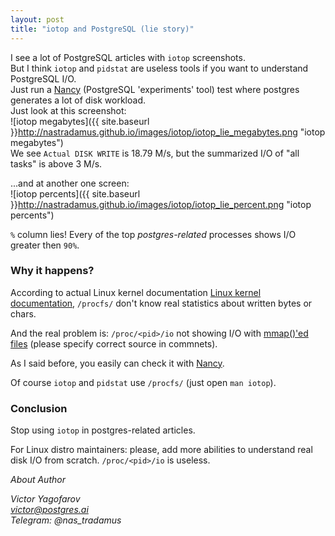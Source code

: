 ```yaml
---
layout: post
title: "iotop and PostgreSQL (lie story)"
---
```


I see a lot of PostgreSQL articles with `iotop` screenshots.  
But I think `iotop` and `pidstat` are useless tools if you want to understand PostgreSQL I/O.  
Just run a [Nancy](http://gitlab.com/postgres.ai/nancy/) (PostgreSQL 'experiments' tool)  test where postgres generates a lot of disk workload.  
Just look at this screenshot:  
![iotop megabytes]({{ site.baseurl }}http://nastradamus.github.io/images/iotop/iotop_lie_megabytes.png "iotop megabytes")  
We see `Actual DISK WRITE` is 18.79 M/s, but the summarized I/O of "all tasks" is above 3 M/s.  

...and at another one screen:  
![iotop percents]({{ site.baseurl }}http://nastradamus.github.io/images/iotop/iotop_lie_percent.png "iotop percents")  

`%` column lies! Every of the top *postgres-related* processes shows I/O greater then `90%`.

### Why it happens?

According to actual Linux kernel documentation [Linux kernel documentation](https://git.kernel.org/pub/scm/linux/kernel/git/stable/linux.git/tree/Documentation/filesystems/proc.txt?h=v4.9.150#n1511), `/procfs/` don't know real statistics about written bytes or chars.

And the real problem is: `/proc/<pid>/io` not showing I/O with [mmap()'ed files](https://stackoverflow.com/questions/3633286/what-do-the-counters-in-proc-pid-io-mean#comment92260839_3634088) (please specify correct source in commnets).

As I said before, you easily can check it with [Nancy](http://gitlab.com/postgres.ai/nancy/).

Of course `iotop` and `pidstat` use `/procfs/` (just open `man iotop`).

### Conclusion

Stop using `iotop` in postgres-related articles.  

For Linux distro maintainers: please, add more abilities to understand real disk I/O from scratch. `/proc/<pid>/io` is useless.

*About Author*  

*Victor Yagofarov  
victor@postgres.ai  
Telegram: @nas_tradamus*

